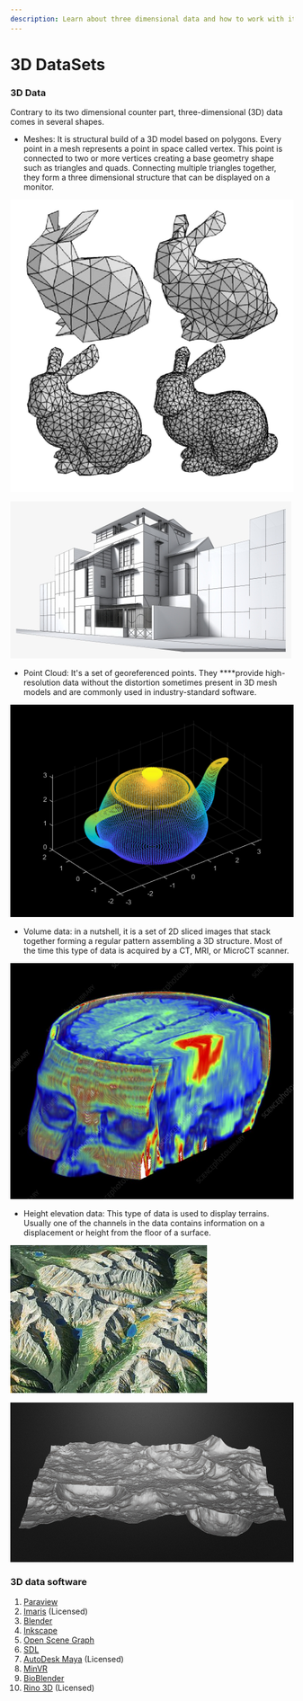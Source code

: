 ```yaml
---
description: Learn about three dimensional data and how to work with it
---
```


# 3D DataSets

### 3D Data

Contrary to its two dimensional counter part, three-dimensional \(3D\) data comes in several shapes.

* Meshes: It is structural build of a 3D model based on polygons. Every point in a mesh represents a point in space called vertex. This point is connected to  two or more vertices creating a base geometry shape such as triangles and quads. Connecting multiple triangles together, they form a three dimensional structure that can be displayed on a monitor.

![](../.gitbook/assets/bunny.png)

![](../.gitbook/assets/3d_mesh_building.png)

* Point Cloud: It's a set of georeferenced points.  They ****provide high-resolution data without the distortion sometimes present in 3D mesh models and are commonly used in industry-standard software.

![](../.gitbook/assets/point_cloud_tea_pot.png)

* Volume data: in a nutshell, it is a set of 2D sliced images that stack together forming a regular pattern assembling a 3D structure. Most of the time this type of data is acquired by a CT, MRI, or MicroCT scanner. 

![](../.gitbook/assets/800wm.jpg)

* Height elevation data: This type of data is used to display terrains. Usually one of the channels in the data contains information on a displacement or height from the floor of a surface.

![](../.gitbook/assets/3dterrain.jpg)

![](../.gitbook/assets/moon_terrain_01.jpg)

###  3D data software

1. [Paraview](https://www.paraview.org/)
2. [Imaris](https://imaris.oxinst.com/) \(Licensed\)
3. [Blender](https://www.blender.org/)
4. [Inkscape](https://inkscape.org/)
5. [Open Scene Graph](http://www.openscenegraph.org/)
6. [SDL](https://www.libsdl.org/)
7. [AutoDesk Maya](https://www.autodesk.com/products/maya/overview?support=ADVANCED) \(Licensed\)
8. [MinVR](https://github.com/MinVR/MinVR)
9. [BioBlender](http://www.bioblender.org/)
10. [Rino 3D](https://www.rhino3d.com/) \(Licensed\)





